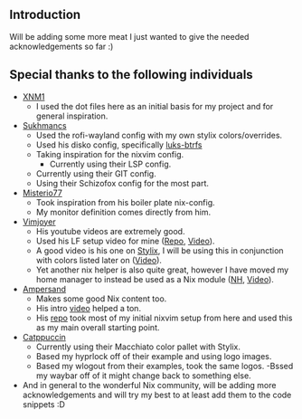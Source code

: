 ## Introduction
Will be adding some more meat I just wanted to give the needed acknowledgements so far :)

## Special thanks to the following individuals

- [XNM1](https://github.com/XNM1/linux-nixos-hyprland-config-dotfiles)
	- I used the dot files here as an initial basis for my project and for general inspiration.
- [Sukhmancs](https://github.com/sukhmancs/nixos-configs)
	- Used the rofi-wayland config with my own stylix colors/overrides.
	- Used his disko config, specifically [luks-btrfs](https://github.com/sukhmancs/nixos-configs/tree/f7df37cd6f994be5e5cfbaa1bc9029b8a2399813/disko/luks-btrfs-subvolumes)
	- Taking inspiration for the nixvim config.
        - Currently using their LSP config.
    - Currently using their GIT config.
    - Using their Schizofox config for the most part.
- [Misterio77](https://github.com/Misterio77/nix-config/tree/5735a6e72064c57f6cb5370d99dae72098646671)
	- Took inspiration from his boiler plate nix-config.
	- My monitor definition comes directly from him.
- [Vimjoyer](https://github.com/vimjoyer)
	- His youtube videos are extremely good.
	- Used his LF setup video for mine ([Repo](https://github.com/vimjoyer/lf-nix-video), [Video](https://www.youtube.com/watch?v=z8y_qRUYEWU)). 
	- A good video is his one on [Stylix](https://github.com/danth/stylix), I will be using this in conjunction with colors listed later on ([Video](https://www.youtube.com/watch?v=ljHkWgBaQWU)).
	- Yet another nix helper is also quite great, however I have moved my home manager to instead be used as a Nix module ([NH](https://github.com/viperML/nh), [Video](https://www.youtube.com/watch?v=DnA4xNTrrqY&t=298s)).
- [Ampersand](https://www.youtube.com/@Ampersand-xc9jp)
	- Makes some good Nix content too.
    - His intro [video](https://www.youtube.com/watch?v=nLwbNhSxLd4&t=832s) helped a ton.
	- His [repo](https://github.com/Andrey0189/nixos-config) took most of my initial nixvim setup from here and used this as my main overall starting point.
- [Catppuccin](https://github.com/catppuccin/nix)
	- Currently using their Macchiato color pallet with Stylix.
	- Based my hyprlock off of their example and using logo images.
	- Based my wlogout from their examples, took the same logos.
	-Bssed my waybar off of it might change back to something else.
- And in general to the wonderful Nix community, will be adding more acknowledgements and will try my best to at least add them to the 
code snippets :D
